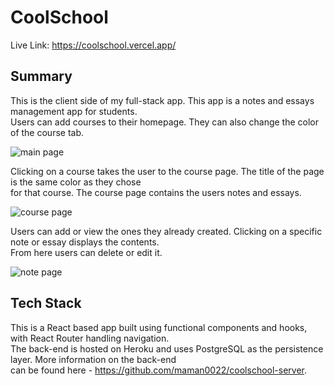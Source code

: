 # CoolSchool  
Live Link: https://coolschool.vercel.app/  
  
## Summary  
This is the client side of my full-stack app. This app is a notes and essays management app for students.  
Users can add courses to their homepage. They can also change the color of the course tab.  

![main page](https://i.ibb.co/NL8DqL7/mainPage.png)  
  
Clicking on a course takes the user to the course page. The title of the page is the same color as they chose  
for that course. The course page contains the users notes and essays.

![course page](https://i.ibb.co/vDpFrW4/course-Page.png)  
  
Users can add or view the ones they already created. Clicking on a specific note or essay displays the contents.  
From here users can delete or edit it.  
  
![note page](https://i.ibb.co/ZJtJPBr/notePage.png)  
  
## Tech Stack  
This is a React based app built using functional components and hooks, with React Router handling navigation.  
The back-end is hosted on Heroku and uses PostgreSQL as the persistence layer. More information on the back-end  
can be found here - https://github.com/maman0022/coolschool-server.
